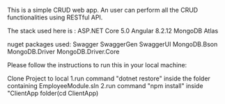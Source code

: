This is a simple CRUD web app. An user can perform all the CRUD functionalities using RESTful API.

The stack used here is :
ASP.NET Core 5.0
Angular 8.2.12
MongoDB Atlas

nuget packages used:
Swagger
SwaggerGen
SwaggerUI
MongoDB.Bson
MongoDB.Driver
MongoDB.Driver.Core

Please follow the instructions to run this in your local machine:

Clone Project to local
1.run command "dotnet restore" inside the folder containing EmployeeModule.sln
2.run command "npm install" inside "ClientApp folder(cd ClientApp)


